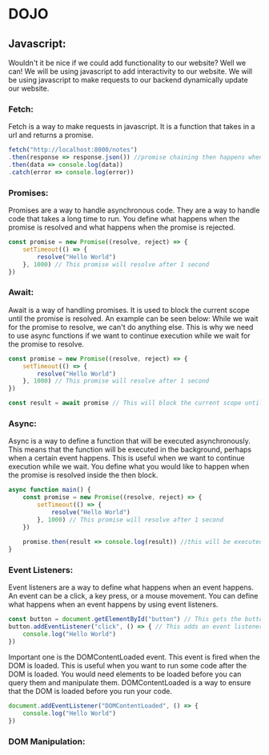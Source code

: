 # DOJO

## Javascript:
Wouldn't it be nice if we could add functionality to our website? Well we can! We will be using javascript to add 
interactivity to our website. We will be using javascript to make requests to our backend dynamically update our website.

### Fetch:
Fetch is a way to make requests in javascript. It is a function that takes in a url and returns a promise.
```javascript
fetch("http://localhost:8000/notes")
.then(response => response.json()) //promise chaining then happens when the previous promise is resolved
.then(data => console.log(data))
.catch(error => console.log(error))
```

### Promises:
Promises are a way to handle asynchronous code. They are a way to handle code that takes a long time to run. You define
what happens when the promise is resolved and what happens when the promise is rejected. 
```javascript
const promise = new Promise((resolve, reject) => {
    setTimeout(() => {
        resolve("Hello World")
    }, 1000) // This promise will resolve after 1 second
})
```

### Await:
Await is a way of handling promises. It is used to block the current scope until the promise is resolved. An example can be
seen below: While we wait for the promise to resolve, we can't do anything else. This is why we need to use async functions
if we want to continue execution while we wait for the promise to resolve.
```javascript
const promise = new Promise((resolve, reject) => {
    setTimeout(() => {
        resolve("Hello World")
    }, 1000) // This promise will resolve after 1 second
})

const result = await promise // This will block the current scope until the promise is resolved
```

### Async:
Async is a way to define a function that will be executed asynchronously. This means that the function will be executed
in the background, perhaps when a certain event happens. This is useful when we want to continue execution while we wait.
You define what you would like to happen when the promise is resolved inside the then block.
```javascript
async function main() {
    const promise = new Promise((resolve, reject) => {
        setTimeout(() => {
            resolve("Hello World")
        }, 1000) // This promise will resolve after 1 second
    })
    
    promise.then(result => console.log(result)) //this will be executed after the promise is resolved
}
```

### Event Listeners:
Event listeners are a way to define what happens when an event happens. An event can be a click, a key press, or a mouse
movement. You can define what happens when an event happens by using event listeners. 
```javascript
const button = document.getElementById("button") // This gets the button element from the html
button.addEventListener("click", () => { // This adds an event listener to the button that listens for a click
    console.log("Hello World")
})
```

Important one is the DOMContentLoaded event. This event is fired when the DOM is loaded. This is useful when you want to
run some code after the DOM is loaded. You would need elements to be loaded before you can query them and manipulate them.
DOMContentLoaded is a way to ensure that the DOM is loaded before you run your code.
```javascript
document.addEventListener("DOMContentLoaded", () => {
    console.log("Hello World")
})
```

### DOM Manipulation: